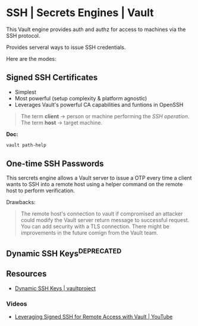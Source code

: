 # SSH | Secrets Engines | Vault
This Vault engine provides auth and authz for access to machines via the SSH protocol.

Provides serveral ways to issue SSH credentials.

Here are the modes: 
## Signed SSH Certificates
- Simplest
- Most powerful (setup complexity & platform agnostic)
- Leverages Vault's powerful CA capabilities and funtions in OpenSSH

> The term **client** -> person or machine performing the *SSH operation*.
> The term **host** -> target machine.

**Doc:** 
```bash
vault path-help
```



## One-time SSH Passwords
This sercrets engine allows a Vault server to issue a OTP every time a client wants to SSH into a remote host using a helper command on the remote host to perform verification.

Drawbacks:
> The remote host's connection to vault if compromised an attacker could modify the Vault server return message to successful request.
> You can add security with a TLS connection.
> There might be improvements in the future comign from the Vault team.



## Dynamic SSH Keys<sup>DEPRECATED</sup>

## Resources
- [Dynamic SSH Keys | vaultproject](https://www.vaultproject.io/docs/secrets/ssh/dynamic-ssh-keys)
### Videos
 - [Leveraging Signed SSH for Remote Access with Vault | YouTube](https://www.youtube.com/watch?v=P93f7eQdecg)

